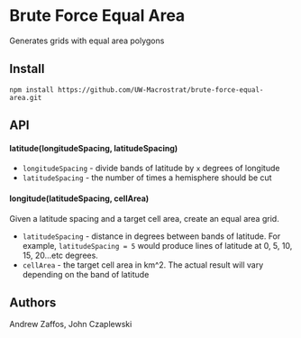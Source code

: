 # Brute Force Equal Area
Generates grids with equal area polygons

## Install

````
npm install https://github.com/UW-Macrostrat/brute-force-equal-area.git
````

## API

#### latitude(longitudeSpacing, latitudeSpacing)

+ `longitudeSpacing` - divide bands of latitude by `x` degrees of longitude
+ `latitudeSpacing` - the number of times a hemisphere should be cut

#### longitude(latitudeSpacing, cellArea)

Given a latitude spacing and a target cell area, create an equal area grid.

+ `latitudeSpacing` - distance in degrees between bands of latitude. For example, `latitudeSpacing = 5` would produce
lines of latitude at 0, 5, 10, 15, 20...etc degrees.
+ `cellArea` - the target cell area in km^2. The actual result will vary depending on the band of latitude


## Authors
Andrew Zaffos, John Czaplewski
